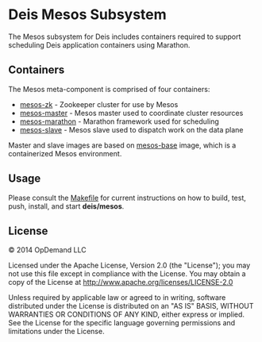 # Deis Mesos Subsystem

The Mesos subsystem for Deis includes containers required to support
scheduling Deis application containers using Marathon.

## Containers

The Mesos meta-component is comprised of four containers:

* [mesos-zk](https://index.docker.io/u/deis/mesos-zk/) - Zookeeper cluster for use by Mesos
* [mesos-master](https://index.docker.io/u/deis/mesos-master/) - Mesos master used to coordinate cluster resources
* [mesos-marathon](https://index.docker.io/u/deis/mesos-marathon/) - Marathon framework used for scheduling
* [mesos-slave](https://index.docker.io/u/deis/mesos-slave/) - Mesos slave used to dispatch work on the data plane

Master and slave images are based on [mesos-base](https://github.com/deis/deis/tree/master/mesos/base) image,
which is a containerized Mesos environment.

## Usage

Please consult the [Makefile](Makefile) for current instructions on how to build, test, push,
install, and start **deis/mesos**.

## License

© 2014 OpDemand LLC

Licensed under the Apache License, Version 2.0 (the "License"); you may
not use this file except in compliance with the License. You may obtain
a copy of the License at <http://www.apache.org/licenses/LICENSE-2.0>

Unless required by applicable law or agreed to in writing, software
distributed under the License is distributed on an "AS IS" BASIS,
WITHOUT WARRANTIES OR CONDITIONS OF ANY KIND, either express or implied.
See the License for the specific language governing permissions and
limitations under the License.
